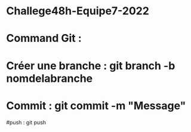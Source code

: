 # Challege48h-Equipe7-2022
# Command Git :
# Créer une branche : git branch -b nomdelabranche
# Commit : git commit -m "Message"
#push : git push

